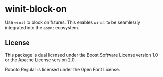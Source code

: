 # winit-block-on

Use `winit` to block on futures. This enables `winit` to be seamlessly integrated into the `async` ecosystem.

## License

This package is dual licensed under the Boost Software License version 1.0 or the Apache License version 2.0.

Roboto Regular is licensed under the Open Font License.
